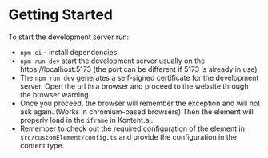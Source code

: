 # Getting Started

To start the development server run:
- `npm ci` - install dependencies
- `npm run dev` start the development server usually on the https://localhost:5173 (the port can be different if 5173 is already in use)
- The `npm run dev` generates a self-signed certificate for the development server.
  Open the url in a browser and proceed to the website through the browser warning.
- Once you proceed, the browser will remember the exception and will not ask again. (Works in chromium-based browsers)
  Then the element will properly load in the `iframe` in Kontent.ai.
- Remember to check out the required configuration of the element in `src/customElement/config.ts` and provide the configuration in the content type.

